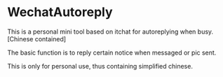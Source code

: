 # WechatAutoreply
This is a personal mini tool based on itchat for autoreplying when busy. [Chinese contained]


The basic function is to reply certain notice when messaged or pic sent. 


This is only for personal use, thus containing simplified chinese.

